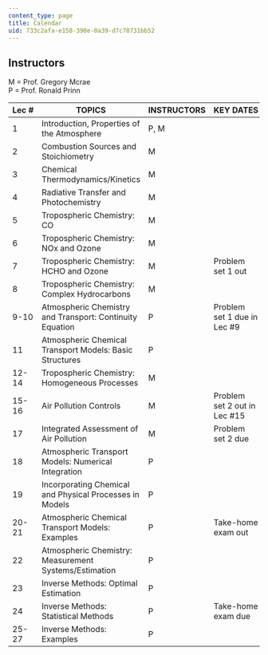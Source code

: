 ```yaml
---
content_type: page
title: Calendar
uid: 733c2afa-e158-390e-0a39-d7c70731bb52
---
```


Instructors
-----------

M = Prof. Gregory Mcrae  
P = Prof. Ronald Prinn

| Lec # | TOPICS | INSTRUCTORS | KEY DATES |
| --- | --- | --- | --- |
| 1 | Introduction, Properties of the Atmosphere | P, M |  |
| 2 | Combustion Sources and Stoichiometry | M |  |
| 3 | Chemical Thermodynamics/Kinetics | M |  |
| 4 | Radiative Transfer and Photochemistry | M |  |
| 5 | Tropospheric Chemistry: CO | M |  |
| 6 | Tropospheric Chemistry: NOx and Ozone | M |  |
| 7 | Tropospheric Chemistry: HCHO and Ozone | M | Problem set 1 out |
| 8 | Tropospheric Chemistry: Complex Hydrocarbons | M |  |
| 9-10 | Atmospheric Chemistry and Transport: Continuity Equation | P | Problem set 1 due in Lec #9 |
| 11 | Atmospheric Chemical Transport Models: Basic Structures | P |  |
| 12-14 | Tropospheric Chemistry: Homogeneous Processes | M |  |
| 15-16 | Air Pollution Controls | M | Problem set 2 out in Lec #15 |
| 17 | Integrated Assessment of Air Pollution | M | Problem set 2 due |
| 18 | Atmospheric Transport Models: Numerical Integration | P |  |
| 19 | Incorporating Chemical and Physical Processes in Models | P |  |
| 20-21 | Atmospheric Chemical Transport Models: Examples | P | Take-home exam out |
| 22 | Atmospheric Chemistry: Measurement Systems/Estimation | P |  |
| 23 | Inverse Methods: Optimal Estimation | P |  |
| 24 | Inverse Methods: Statistical Methods | P | Take-home exam due |
| 25-27 | Inverse Methods: Examples | P |